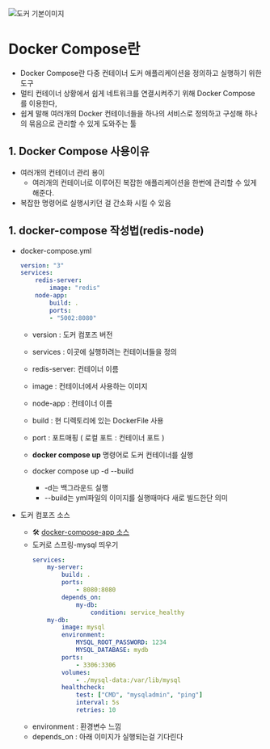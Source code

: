 ![도커 기본이미지](https://github.com/user-attachments/assets/90b27680-a3da-473c-bc18-62e8f993a28f)

# Docker Compose란
- Docker Compose란 다중 컨테이너 도커 애플리케이션을 정의하고 실행하기 위한 도구 
- 멀티 컨테이너 상황에서 쉽게 네트워크를 연결시켜주기 위해 Docker Compose 를 이용한다,
- 쉽게 말해 여러개의 Docker 컨테이너들을 하나의 서비스로 정의하고 구성해 하나의 묶음으로 관리할 수 있게 도와주는 툴

## 1. Docker Compose 사용이유
- 여러개의 컨테이너 관리 용이
    - 여러개의 컨테이너로 이루어진 복잡한 애플리케이션을 한번에 관리할 수 있게 해준다.
- 복잡한 명령어로 실행시키던 걸 간소화 시킬 수 있음

## 1. docker-compose 작성법(redis-node)
 - docker-compose.yml
    ```yml
    version: "3"
    services:
        redis-server:
            image: "redis"
        node-app:
            build: .
            ports:
            - "5002:8080"
    ```
    - version : 도커 컴포즈 버전
    - services : 이곳에 실행하려는 컨테이너들을 정의
    - redis-server: 컨테이너 이름
    - image : 컨테이너에서 사용하는 이미지
    - node-app : 컨테이너 이름
    - build : 현 디렉토리에 있는 DockerFile 사용
    - port : 포트매핑 ( 로컬 포트 : 컨테이너 포트 )
    
    - <b>docker compose up</b> 명령어로 도커 컨테이너를 실행

    - docker compose up -d --build
        - -d는 백그라운드 실행
        - --build는 yml파일의 이미지를 실행때마다 새로 빌드한단 의미

- 도커 컴포즈 소스
    - 🛠 [docker-compose-app 소스](https://github.com/DuHyeon2/TIL/tree/main/Docker/docker-compose-app)
    - 도커로 스프링-mysql 띄우기
        ```yml
        services:
            my-server:
                build: .
                ports:
                    - 8080:8080
                depends_on:
                    my-db:
                        condition: service_healthy
            my-db:
                image: mysql
                environment:
                    MYSQL_ROOT_PASSWORD: 1234
                    MYSQL_DATABASE: mydb
                ports:
                    - 3306:3306
                volumes:
                    - ./mysql-data:/var/lib/mysql
                healthcheck:
                    test: ["CMD", "mysqladmin", "ping"]
                    interval: 5s
                    retries: 10
        ```
    - environment : 환경변수 느낌
    - depends_on : 아래 이미지가 실행되는걸 기다린다
    